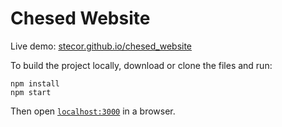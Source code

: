 # Chesed Website

Live demo: [stecor.github.io/chesed_website](http://stecor.github.io/chesed_website/)

To build the project locally, download or clone the files and run:

```
npm install
npm start
```

Then open [`localhost:3000`](http://localhost:3000) in a browser.
